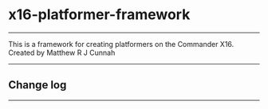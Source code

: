 # x16-platformer-framework
___
This is a framework for creating platformers on the Commander X16.
Created by Matthew R J Cunnah
___
## Change log
___
